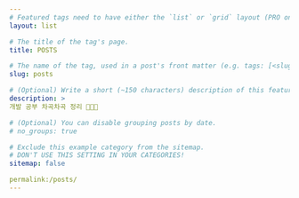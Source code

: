 ```yaml
---
# Featured tags need to have either the `list` or `grid` layout (PRO only).
layout: list

# The title of the tag's page.
title: POSTS

# The name of the tag, used in a post's front matter (e.g. tags: [<slug>]).
slug: posts

# (Optional) Write a short (~150 characters) description of this featured tag.
description: >
개발 공부 차곡차곡 정리 👩🏻‍💻

# (Optional) You can disable grouping posts by date.
# no_groups: true

# Exclude this example category from the sitemap.
# DON'T USE THIS SETTING IN YOUR CATEGORIES!
sitemap: false

permalink:/posts/
---
```

